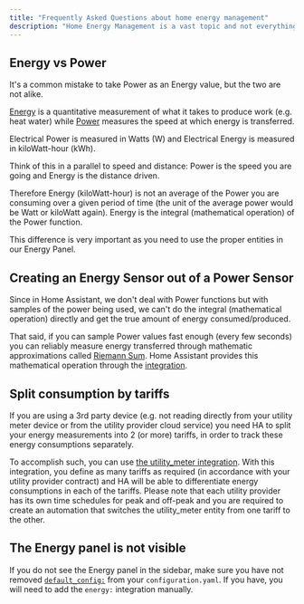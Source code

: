 ```yaml
---
title: "Frequently Asked Questions about home energy management"
description: "Home Energy Management is a vast topic and not everything might be clear. This page tries to clarify a couple of things."
---
```


## Energy vs Power

It's a common mistake to take Power as an Energy value, but the two are not alike.

[Energy](https://en.wikipedia.org/wiki/Energy) is a quantitative measurement of what it takes to produce work (e.g. heat water) while [Power](https://en.wikipedia.org/wiki/Electric_power) measures the speed at which energy is transferred.

Electrical Power is measured in Watts (W) and Electrical Energy is measured in kiloWatt-hour (kWh).

Think of this in a parallel to speed and distance: Power is the speed you are going and Energy is the distance driven.

Therefore Energy (kiloWatt-hour) is not an average of the Power you are consuming over a given period of time (the unit of the average power would be Watt or kiloWatt again). Energy is the integral (mathematical operation) of the Power function.

This difference is very important as you need to use the proper entities in our Energy Panel.

## Creating an Energy Sensor out of a Power Sensor

Since in Home Assistant, we don't deal with Power functions but with samples of the power being used, we can't do the integral (mathematical operation) directly and get the true amount of energy consumed/produced.

That said, if you can sample Power values fast enough (every few seconds) you can reliably measure energy transferred through mathematic approximations called [Riemann Sum](https://en.wikipedia.org/wiki/Riemann_sum). Home Assistant provides this mathematical operation through the [integration](/integrations/integration/#energy).

## Split consumption by tariffs

If you are using a 3rd party device (e.g. not reading directly from your utility meter device or from the utility provider cloud service) you need HA to split your energy measurements into 2 (or more) tariffs, in order to track these energy consumptions separately.

To accomplish such, you can use [the utility_meter integration](/integrations/utility_meter/). With this integration, you define as many tariffs as required (in accordance with your utility provider contract) and HA will be able to differentiate energy consumptions in each of the tariffs. Please note that each utility provider has its own time schedules for peak and off-peak and you are required to create an automation that switches the utility_meter entity from one tariff to the other.

## The Energy panel is not visible

If you do not see the Energy panel in the sidebar, make sure you have not removed [`default_config:`](/integrations/default_config/) from your `configuration.yaml`. If you have, you will need to add the `energy:` integration manually.


